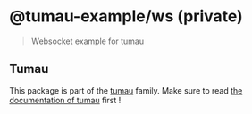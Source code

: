 <!-- This file has been generated by the norm script -->

# @tumau-example/ws (private)

> Websocket example for tumau

## Tumau

This package is part of the [tumau](https://github.com/etienne-dldc/tumau) family. Make sure to read [the documentation of tumau](https://github.com/etienne-dldc/tumau) first !
